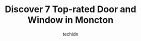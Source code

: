 ---
layout: ampstory
image: https://i0.wp.com/www.auto.or.id/wp-content/uploads/2023/06/allsco-windows-doors-0-moncton-1686326929.jpeg?resize=640,853
author: techidn
featured: false
description: Moncton, New Brunswick, Canada is a haven for Door and Window enthusiasts, boasting an impressive array of 7 top-notch establishments. Whether youre a seasoned connoisseur or simply curious
title: Discover 7 Top-rated Door and Window in Moncton
cover:
   title: Discover 7 Top-rated Door and Window in Moncton
   subtitle: AUTO.OR.ID
   background: https://www.auto.or.id/wp-content/uploads/2023/06/allsco-windows-doors-0-moncton-1686326929.jpeg

pages: 
 - layout: thirds
   top: <h1>#1 WindowWorld Moncton</h1>
   bottom: "<p>Just wanted to share my Excellent experience with Window World. The real shout out goes to Cory, Dan and Curtis who were the installers on the job. They were truly amazin</p>"
   background: https://www.auto.or.id/wp-content/uploads/2023/06/allsco-windows-doors-1-moncton-1686326930.jpeg
   backgroundblur: true
 - layout: thirds
   top: <h1>#2 Extreme Window & Entrance Systems</h1>
   bottom: "<p>80 Loftus St, Moncton, NB E1E 2N2, Canada</p>"
   background: https://www.auto.or.id/wp-content/uploads/2023/06/allsco-windows-doors-2-moncton-1686326931.jpeg
   cta:
      link: https://www.auto.or.id/discover-7-top-rated-door-and-window-in-moncton/
      text: Discover 7 Top-rated Door and Window in Moncton
 - layout: thirds
   top: <h1>#3 Economy Glass</h1>
   bottom: "<p>230 High St, Moncton, NB E1C 6C2, Canada</p>"
   background: https://images.unsplash.com/photo-1653047257661-fbf6d8f1129c?ixlib=rb-4.0.3&ixid=MnwxMjA3fDB8MHxwaG90by1wYWdlfHx8fGVufDB8fHx8&auto=format&fit=crop&w=640&h=853&q=80
   cta:
      link: https://www.auto.or.id/discover-7-top-rated-door-and-window-in-moncton/
      text: Discover 7 Top-rated Door and Window in Moncton
 - layout: thirds
   top: <h1>#4 Allsco Windows & Doors</h1>
   bottom: "<p>70 Rideout St, Moncton, NB E1E 1E2, Canada</p>"
   background: https://images.unsplash.com/photo-1560282804-f99219ad8de3?ixlib=rb-4.0.3&ixid=MnwxMjA3fDB8MHxwaG90by1wYWdlfHx8fGVufDB8fHx8&auto=format&fit=crop&w=640&h=853&q=80
   cta:
      link: https://www.auto.or.id/discover-7-top-rated-door-and-window-in-moncton/
      text: Discover 7 Top-rated Door and Window in Moncton
 - layout: thirds
   top: <h1>#5 Arrow Windows-Doors & More</h1>
   bottom: "<p>251 Mill Rd #251, Moncton, NB E1A 4A7, Canada</p>"
   background: https://images.unsplash.com/photo-1580679568899-be51739ba2df?ixlib=rb-4.0.3&ixid=MnwxMjA3fDB8MHxwaG90by1wYWdlfHx8fGVufDB8fHx8&auto=format&fit=crop&w=640&h=853&q=80
   cta:
      link: https://www.auto.or.id/discover-7-top-rated-door-and-window-in-moncton/
      text: Discover 7 Top-rated Door and Window in Moncton
 - layout: thirds
   top: <h1>#6 NABCO Canada – Royal Door</h1>
   bottom: "<p>105 Henri Dunant St, Moncton, NB E1E 1E4, Canada</p>"
   background: https://images.unsplash.com/photo-1623261788328-cf730e9f2667?ixlib=rb-4.0.3&ixid=MnwxMjA3fDB8MHxwaG90by1wYWdlfHx8fGVufDB8fHx8&auto=format&fit=crop&w=640&h=853&q=80
   cta:
      link: https://www.auto.or.id/discover-7-top-rated-door-and-window-in-moncton/
      text: Discover 7 Top-rated Door and Window in Moncton
 - layout: thirds
   top: <h1>#7 House of Windows & Doors</h1>
   bottom: "<p>564 Paul St, Dieppe, NB E1A 5Y5, Canada</p>"
   background: https://images.unsplash.com/photo-1608506876688-ab805ee6c2c6?ixlib=rb-4.0.3&ixid=MnwxMjA3fDB8MHxwaG90by1wYWdlfHx8fGVufDB8fHx8&auto=format&fit=crop&w=640&h=853&q=80
   cta:
      link: https://www.auto.or.id/discover-7-top-rated-door-and-window-in-moncton/
      text: Discover 7 Top-rated Door and Window in Moncton
 - layout: thirds
   middle: Continue reading...
   background: https://images.unsplash.com/photo-1639928845095-b2c86c3cde80?ixlib=rb-4.0.3&ixid=MnwxMjA3fDB8MHxwaG90by1wYWdlfHx8fGVufDB8fHx8&auto=format&fit=crop&w=640&h=853&q=80
   cta:
      link: https://www.auto.or.id/discover-7-top-rated-door-and-window-in-moncton/
      text: Discover 7 Top-rated Door and Window in Moncton

---